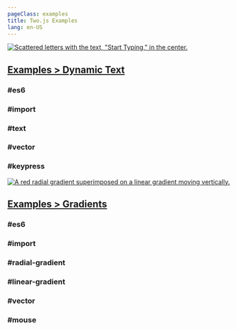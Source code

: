 ```yaml
---
pageClass: examples
title: Two.js Examples
lang: en-US
---
```


<div class="example">

<a href="https://codepen.io/jonobr1/pen/MWvVBdx" target="_blank" rel="noopener noreferrer">

![Scattered letters with the text, "Start Typing," in the center.](https://shots.codepen.io/username/pen/MWvVBdx-1280.jpg)
## Examples > Dynamic Text

</a>

<div class="tags">

### #es6

### #import

### #text

### #vector

### #keypress

</div>

</div>

<div class="example">

<a href="https://codepen.io/jonobr1/pen/yLoEEQJ" target="_blank" rel="noopener noreferrer">

![A red radial gradient superimposed on a linear gradient moving vertically.](https://shots.codepen.io/username/pen/yLoEEQJ-1280.jpg)
## Examples > Gradients

</a>

<div class="tags">

### #es6

### #import

### #radial-gradient

### #linear-gradient

### #vector

### #mouse

</div>

</div>
